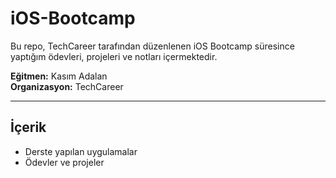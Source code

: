 # iOS-Bootcamp

Bu repo, TechCareer tarafından düzenlenen iOS Bootcamp süresince yaptığım ödevleri, projeleri ve notları içermektedir.

**Eğitmen:** Kasım Adalan  
**Organizasyon:** TechCareer

---

## İçerik

- Derste yapılan uygulamalar
- Ödevler ve projeler


